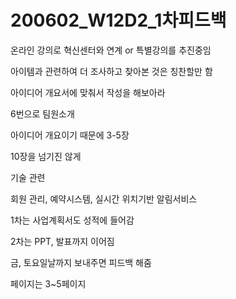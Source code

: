 # 200602_W12D2_1차피드백



온라인 강의로 혁신센터와 연계 or 특별강의를 추진중임





아이템과 관련하여 더 조사하고 찾아본 것은 칭찬할만 함 



아이디어 개요서에 맞춰서 작성을 해보아라



6번으로 팀원소개



아이디어 개요이기 때문에 3-5장



10장을 넘기진 않게



기술 관련

회원 관리, 예약시스템, 실시간 위치기반 알림서비스





1차는 사업계획서도 성적에 들어감

2차는 PPT, 발표까지 이어짐



금, 토요일날까지 보내주면 피드백 해줌

페이지는 3~5페이지

